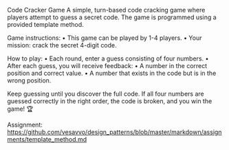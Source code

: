 Code Cracker Game
A simple, turn-based code cracking game where players attempt to guess a secret code. The game is programmed using a provided template method.

Game instructions:
    • This game can be played by 1-4 players.
    • Your mission: crack the secret 4-digit code.

How to play:
    • Each round, enter a guess consisting of four numbers.
    • After each guess, you will receive feedback:
        • A number in the correct position and correct value.
        • A number that exists in the code but is in the wrong position.

Keep guessing until you discover the full code.
If all four numbers are guessed correctly in the right order, the code is broken, and you win the game! 🏆

Assignment: https://github.com/vesavvo/design_patterns/blob/master/markdown/assignments/template_method.md